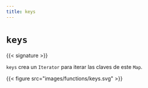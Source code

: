 ```yaml
---
title: keys
---
```


# `keys`

{{< signature >}}

`keys` crea un `Iterator` para iterar las claves de este `Map`.

{{< figure src="images/functions/keys.svg" >}}
